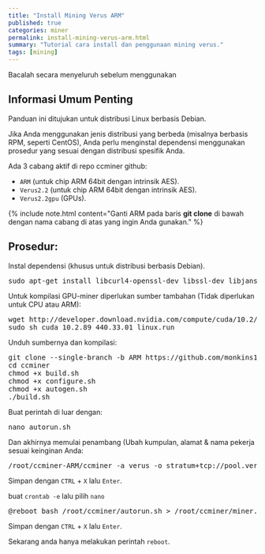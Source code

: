 ```yaml
---
title: "Install Mining Verus ARM"
published: true
categories: miner
permalink: install-mining-verus-arm.html
summary: "Tutorial cara install dan penggunaan mining verus."
tags: [mining]
---
```


Bacalah secara menyeluruh sebelum menggunakan

## Informasi Umum Penting

Panduan ini ditujukan untuk distribusi Linux berbasis Debian.

Jika Anda menggunakan jenis distribusi yang berbeda (misalnya berbasis RPM, seperti CentOS), Anda perlu menginstal dependensi menggunakan prosedur yang sesuai dengan distribusi spesifik Anda.

Ada 3 cabang aktif di repo ccminer github:

- `ARM` (untuk chip ARM 64bit dengan intrinsik AES).
- `Verus2.2` (untuk chip ARM 64bit dengan intrinsik AES).
- `Verus2.2gpu` (GPUs).

{% include note.html content="Ganti ARM pada baris **git clone** di bawah dengan nama cabang di atas yang ingin Anda gunakan." %}

## Prosedur:

Instal dependensi (khusus untuk distribusi berbasis Debian).

<pre>
sudo apt-get install libcurl4-openssl-dev libssl-dev libjansson-dev automake autotools-dev build-essential git
</pre>

Untuk kompilasi GPU-miner diperlukan sumber tambahan (Tidak diperlukan untuk CPU atau ARM):

<pre>
wget http://developer.download.nvidia.com/compute/cuda/10.2/Prod/local_installers/cuda_10.2.89_440.33.01_linux.run
sudo sh cuda_10.2.89_440.33.01_linux.run
</pre>

Unduh sumbernya dan kompilasi:

<pre>
git clone --single-branch -b ARM https://github.com/monkins1010/ccminer.git
cd ccminer
chmod +x build.sh
chmod +x configure.sh
chmod +x autogen.sh
./build.sh
</pre>

Buat perintah di luar dengan:

<pre>
nano autorun.sh
</pre>

Dan akhirnya memulai penambang (Ubah kumpulan, alamat & nama pekerja sesuai keinginan Anda:

<pre>
/root/ccminer-ARM/ccminer -a verus -o stratum+tcp://pool.verus.io:9999 -u ewallet-verus-anda.namaperangkat -p x -t 4
</pre>

Simpan dengan `CTRL` + `X` lalu `Enter`.

buat `crontab -e` lalu pilih `nano`

<pre>
@reboot bash /root/ccminer/autorun.sh > /root/ccminer/miner.log 2>&1
</pre>

Simpan dengan `CTRL` + `X` lalu `Enter`.

Sekarang anda hanya melakukan perintah `reboot`.